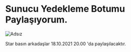 # Sunucu Yedekleme Botumu Paylaşıyorum.
![Adsız](https://cdn.discordapp.com/attachments/899588562150903830/899660883599450132/unknown.png)

 Star basın arkadaşlar 18.10.2021 20.00 'da paylaşılacaktır.
